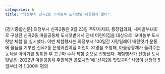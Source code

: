 ```yaml
---
categories: b
title: "의정부시 신곡2동 꼬마농부 도시텃밭 체험행사 열어"
---
```

[경기종합신문] 의정부시 신곡2동은 9월 23일 주민자치회, 통장협의회, 새마을부녀회로 구성된 신곡2동 마을공동체 도시텃밭에서 관내 어린이집을 대상으로 ‘꼬마농부 도시텃밭 체험’을 실시했다. 이번 체험행사는 의정부시 100일간 사랑릴레이 배턴잇기 운동에 물품을 기부한 신곡2동 은행어린이집 어린이 31명을 초청해, 마을공동체가 들려주는 농작물 이야기를 청취한 후 고구마 수확 체험 순으로 진행됐다. 체험행사가 진행된 도시텃밭은 ‘2022년 마을공동체 주민제안 공모사업’에 ‘신곡2동 맛있구마’ 사업이 선정돼 5월부터 약 1,000여 평의